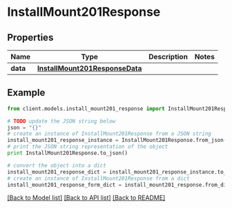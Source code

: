 # InstallMount201Response

## Properties

Name | Type | Description | Notes
------------ | ------------- | ------------- | -------------
**data** | [**InstallMount201ResponseData**](InstallMount201ResponseData.md) |  |

## Example

```python
from client.models.install_mount201_response import InstallMount201Response

# TODO update the JSON string below
json = "{}"
# create an instance of InstallMount201Response from a JSON string
install_mount201_response_instance = InstallMount201Response.from_json(json)
# print the JSON string representation of the object
print InstallMount201Response.to_json()

# convert the object into a dict
install_mount201_response_dict = install_mount201_response_instance.to_dict()
# create an instance of InstallMount201Response from a dict
install_mount201_response_form_dict = install_mount201_response.from_dict(install_mount201_response_dict)
```

[[Back to Model list]](../README.md#documentation-for-models) [[Back to API list]](../README.md#documentation-for-api-endpoints) [[Back to README]](../README.md)

